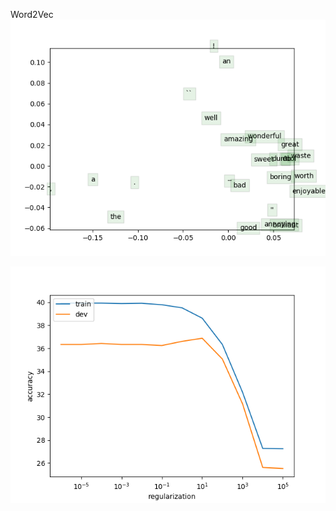 Word2Vec
![Word Vectors](https://github.com/akash9182/CS224n/blob/master/assignment1/q3_word_vectors.png)

![Errors that the model makes (with pretrained GloVe vectors)](https://github.com/akash9182/CS224n/blob/master/assignment1/q4_reg_v_acc.png?raw=true "Optional Title")
